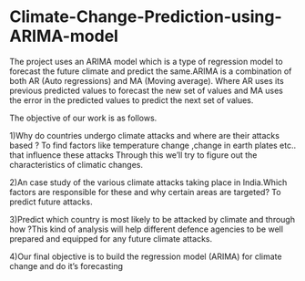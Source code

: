 # Climate-Change-Prediction-using-ARIMA-model
The project uses an ARIMA model which is a type of regression model to forecast the future
climate and predict the same.ARIMA is a combination of both AR (Auto regressions) and
MA (Moving average). Where AR uses its previous predicted values to forecast the new set
of values and MA uses the error in the predicted values to predict the next set of values.



The objective of our work is as follows.

1)Why do countries undergo climate attacks and where are their attacks based ? To find factors like
temperature change ,change in earth plates etc.. that influence these attacks Through this we’ll try
to figure out the characteristics of climatic changes.

2)An case study of the various climate attacks taking place in India.Which factors are responsible
for these and why certain areas are targeted? To predict future attacks.

3)Predict which country is most likely to be attacked by climate and through how ?This kind of
analysis will help different defence agencies to be well prepared and equipped for any future
climate attacks.

4)Our final objective is to build the regression model (ARIMA) for climate change and do it’s
forecasting

